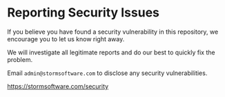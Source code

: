 # Reporting Security Issues

If you believe you have found a security vulnerability in this repository, we
encourage you to let us know right away.

We will investigate all legitimate reports and do our best to quickly fix the
problem.

Email `admin@stormsoftware.com` to disclose any security vulnerabilities.

<https://stormsoftware.com/security>
